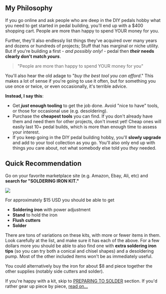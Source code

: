 ## My Philosophy

If you go online and ask people who are deep in the DIY pedals hobby what you need to get started in pedal building, you'll end up with a $400 shopping cart. People are more than happy to spend YOUR money for you.

Further, they'll also endlessly list things they've acquired over many years and dozens or hundreds of projects; Stuff that has marginal or niche utility. But if you're building a first - *and possibly only!* - pedal then ***their* needs clearly don't match *yours***.

<blockquote class="blockquote">"People are more than happy to spend YOUR money for you"</blockquote>

You'll also hear the old adage to "*buy the best tool you can afford*." This makes a lot of sense if you're going to use it often, but for something you use once or twice, or even occasionally, it's terrible advice.

**Instead, I say this**:

* Get ***just* enough tooling** to get the job done. Avoid "nice to have" tools, or those for occasional use (e.g. desoldering).
* Purchase the **cheapest tools** you can find. If you don't already have them and need them for other projects, don't invest yet! Cheap ones will easily last 10+ pedal builds, which is more than enough time to assess your interest.
* If you keep going in the DIY pedal building hobby, you'll **slowly upgrade** and add to your tool collection as you go. You'll also only end up with things *you* care about, not what somebody else told you *they* needed.

## Quick Recommendation

Go on your favorite marketplace site (e.g. Amazon, Ebay, Ali, etc) and **search for "SOLDERING IRON KIT."**

<img class="img-fluid float-md-img" src="/img/practice/tools_and_materials/tool-soldering-kit.png" />

For approximately $15 USD you should be able to get

* **Soldering iron** with power adjustment
* **Stand** to hold the iron
* **Flush cutters**
* **Solder**

There are tons of variations on these kits, with more or fewer items in them. Look carefully at the list, and make sure it has each of the above. For a few dollars more you should be able to also find one with **extra soldering iron tips** (so you can try both a conical and chisel shapes) and a desoldering pump. Most of the other included items won't be as immediately useful.

You could alternatively buy the iron for about $8 and piece together the other supplies (notably side cutters and solder).

If you're happy with a kit, skip to [PREPARING TO SOLDER](/practice/preparing_to_solder/) section. If you'd rather gear up piece by piece, [read on...](/practice/tools_and_materials/soldering_irons.html)

